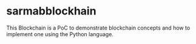 # sarmabblockhain


This Blockchain is a PoC to demonstrate blockchain concepts and how to implement one using the Python language.
